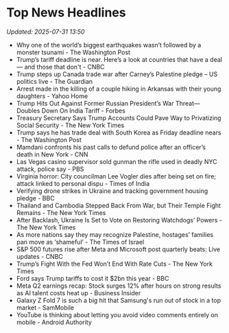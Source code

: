 # Top News Headlines

_Updated: 2025-07-31 13:50_

- Why one of the world’s biggest earthquakes wasn’t followed by a monster tsunami - The Washington Post
- Trump’s tariff deadline is near. Here’s a look at countries that have a deal — and those that don't - CNBC
- Trump steps up Canada trade war after Carney’s Palestine pledge – US politics live - The Guardian
- Arrest made in the killing of a couple hiking in Arkansas with their young daughters - Yahoo Home
- Trump Hits Out Against Former Russian President’s War Threat—Doubles Down On India Tariff - Forbes
- Treasury Secretary Says Trump Accounts Could Pave Way to Privatizing Social Security - The New York Times
- Trump says he has trade deal with South Korea as Friday deadline nears - The Washington Post
- Mamdani confronts his past calls to defund police after an officer’s death in New York - CNN
- Las Vegas casino supervisor sold gunman the rifle used in deadly NYC attack, police say - PBS
- Virginia horror: City councilman Lee Vogler dies after being set on fire; attack linked to personal dispu - Times of India
- Verifying drone strikes in Ukraine and tracking government housing pledge - BBC
- Thailand and Cambodia Stepped Back From War, but Their Temple Fight Remains - The New York Times
- After Backlash, Ukraine Is Set to Vote on Restoring Watchdogs’ Powers - The New York Times
- As more nations say they may recognize Palestine, hostages’ families pan move as ‘shameful’ - The Times of Israel
- S&P 500 futures rise after Meta and Microsoft post quarterly beats: Live updates - CNBC
- Trump’s Fight With the Fed Won’t End With Rate Cuts - The New York Times
- Ford says Trump tariffs to cost it $2bn this year - BBC
- Meta Q2 earnings recap: Stock surges 12% after hours on strong results as AI talent costs heat up - Business Insider
- Galaxy Z Fold 7 is such a big hit that Samsung's run out of stock in a top market - SamMobile
- YouTube is thinking about letting you avoid video comments entirely on mobile - Android Authority